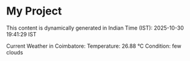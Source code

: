 # My Project

This content is dynamically generated in Indian Time (IST): 2025-10-30 19:41:29 IST


Current Weather in Coimbatore:
Temperature: 26.88 °C
Condition: few clouds

